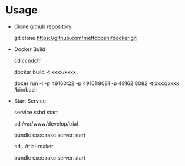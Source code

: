 Usage
===========

- Clone github repository

    git clone https://github.com/mettoboshi/docker.git

- Docker Build

    cd ccndctr
    
    docker build -t xxxx/xxxx .
    
    docer run -i -p 49160:22 -p 49161:8081 -p 49162:8082 -t xxxx/xxxx /bin/bash
    
- Start Service

    service sshd start
    
    cd /var/www/develop/trial
    
    bundle exec rake server:start
    
    cd ../trial-maker
    
    bundle exec rake server:start
